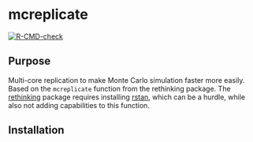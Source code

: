 # mcreplicate

<!-- badges: start -->
[![R-CMD-check](https://github.com/christophergandrud/mcreplicate/workflows/R-CMD-check/badge.svg)](https://github.com/christophergandrud/mcreplicate/actions)
<!-- badges: end -->

## Purpose

Multi-core replication to make Monte Carlo simulation faster more easily.
Based on the `mcreplicate` function from the rethinking package. 
The [rethinking](https://github.com/rmcelreath/rethinking) package requires installing [rstan](https://cran.r-project.org/package=rstan), 
which can be a hurdle, while also not adding capabilities to this function.

## Installation


